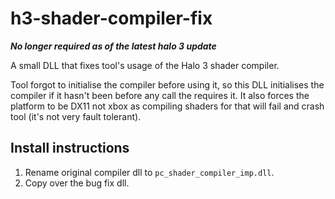 # h3-shader-compiler-fix
***No longer required as of the latest halo 3 update***

A small DLL that fixes tool's usage of the Halo 3 shader compiler.

Tool forgot to initialise the compiler before using it, so this DLL initialises the compiler if it hasn't been before any call the requires it. It also forces the platform to be DX11 not xbox as compiling shaders for that will fail and crash tool (it's not very fault tolerant).

## Install instructions
1. Rename original compiler dll to `pc_shader_compiler_imp.dll`.
2. Copy over the bug fix dll.
